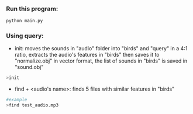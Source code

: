 ### Run this program:
```python
python main.py
```
### Using query:
- init: moves the sounds in "audio" folder into "birds" and "query" in a 4:1 ratio, extracts the audio's features in "birds" then saves it to "normalize.obj" in vector format, the list of sounds in "birds" is saved in "sound.obj"
```python
>init
```
- find + <audio's name>: finds 5 files with similar features in "birds"
```python
#example
>find test_audio.mp3
```